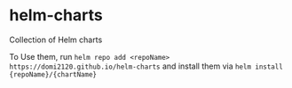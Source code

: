 # helm-charts
Collection of Helm charts

To Use them, run `helm repo add <repoName> https://domi2120.github.io/helm-charts` and install them via `helm install {repoName}/{chartName}`